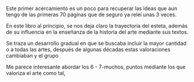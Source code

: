 
Este primer acercamiento es un poco para recuperar las ideas que aun tengo de las primeras 70 páginas que de seguro ya releí unas 3 veces.

En este libro al principio, se nos deja claro la trayectoria del esteta, además de su influencia en la enseñanza de la historia del arte mediante sus textos.

Se traza un desarrollo gradual en que se buscaba incluir la mayor cantidad o a todas las artes, después de algunas décadas estas valoraciones cambiaban y el grupo 

Me parece interesante abordar los 6 - 7-muchos, puntos mediante los que valoriza el arte como tal,